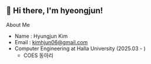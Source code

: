 ## 👋 Hi there, I'm hyeongjun!

About Me
- Name : Hyungjun Kim
- Email : kimhjun06@gmail.com
- Computer Engineering at Halla University (2025.03 - )
  - COES 동아리
